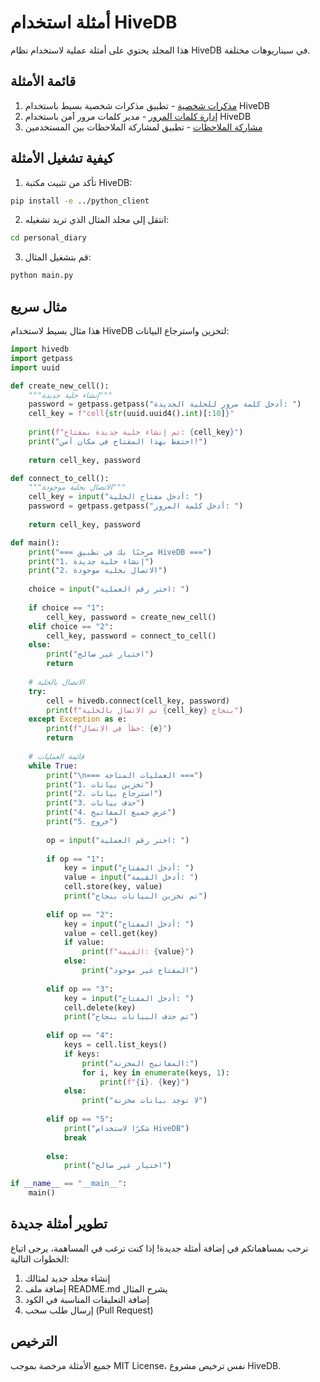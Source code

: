 # أمثلة استخدام HiveDB

هذا المجلد يحتوي على أمثلة عملية لاستخدام نظام HiveDB في سيناريوهات مختلفة.

## قائمة الأمثلة

1. [مذكرات شخصية](./personal_diary/) - تطبيق مذكرات شخصية بسيط باستخدام HiveDB
2. [إدارة كلمات المرور](./password_manager/) - مدير كلمات مرور آمن باستخدام HiveDB
3. [مشاركة الملاحظات](./note_sharing/) - تطبيق لمشاركة الملاحظات بين المستخدمين

## كيفية تشغيل الأمثلة

1. تأكد من تثبيت مكتبة HiveDB:

```bash
pip install -e ../python_client
```

2. انتقل إلى مجلد المثال الذي تريد تشغيله:

```bash
cd personal_diary
```

3. قم بتشغيل المثال:

```bash
python main.py
```

## مثال سريع

هذا مثال بسيط لاستخدام HiveDB لتخزين واسترجاع البيانات:

```python
import hivedb
import getpass
import uuid

def create_new_cell():
    """إنشاء خلية جديدة"""
    password = getpass.getpass("أدخل كلمة مرور للخلية الجديدة: ")
    cell_key = f"cell{str(uuid.uuid4().int)[:10]}"
    
    print(f"تم إنشاء خلية جديدة بمفتاح: {cell_key}")
    print("احتفظ بهذا المفتاح في مكان آمن!")
    
    return cell_key, password

def connect_to_cell():
    """الاتصال بخلية موجودة"""
    cell_key = input("أدخل مفتاح الخلية: ")
    password = getpass.getpass("أدخل كلمة المرور: ")
    
    return cell_key, password

def main():
    print("=== مرحبًا بك في تطبيق HiveDB ===")
    print("1. إنشاء خلية جديدة")
    print("2. الاتصال بخلية موجودة")
    
    choice = input("اختر رقم العملية: ")
    
    if choice == "1":
        cell_key, password = create_new_cell()
    elif choice == "2":
        cell_key, password = connect_to_cell()
    else:
        print("اختيار غير صالح")
        return
    
    # الاتصال بالخلية
    try:
        cell = hivedb.connect(cell_key, password)
        print(f"تم الاتصال بالخلية {cell_key} بنجاح")
    except Exception as e:
        print(f"خطأ في الاتصال: {e}")
        return
    
    # قائمة العمليات
    while True:
        print("\n=== العمليات المتاحة ===")
        print("1. تخزين بيانات")
        print("2. استرجاع بيانات")
        print("3. حذف بيانات")
        print("4. عرض جميع المفاتيح")
        print("5. خروج")
        
        op = input("اختر رقم العملية: ")
        
        if op == "1":
            key = input("أدخل المفتاح: ")
            value = input("أدخل القيمة: ")
            cell.store(key, value)
            print("تم تخزين البيانات بنجاح")
        
        elif op == "2":
            key = input("أدخل المفتاح: ")
            value = cell.get(key)
            if value:
                print(f"القيمة: {value}")
            else:
                print("المفتاح غير موجود")
        
        elif op == "3":
            key = input("أدخل المفتاح: ")
            cell.delete(key)
            print("تم حذف البيانات بنجاح")
        
        elif op == "4":
            keys = cell.list_keys()
            if keys:
                print("المفاتيح المخزنة:")
                for i, key in enumerate(keys, 1):
                    print(f"{i}. {key}")
            else:
                print("لا توجد بيانات مخزنة")
        
        elif op == "5":
            print("شكرًا لاستخدام HiveDB")
            break
        
        else:
            print("اختيار غير صالح")

if __name__ == "__main__":
    main()
```

## تطوير أمثلة جديدة

نرحب بمساهماتكم في إضافة أمثلة جديدة! إذا كنت ترغب في المساهمة، يرجى اتباع الخطوات التالية:

1. إنشاء مجلد جديد لمثالك
2. إضافة ملف README.md يشرح المثال
3. إضافة التعليقات المناسبة في الكود
4. إرسال طلب سحب (Pull Request)

## الترخيص

جميع الأمثلة مرخصة بموجب MIT License، نفس ترخيص مشروع HiveDB.
